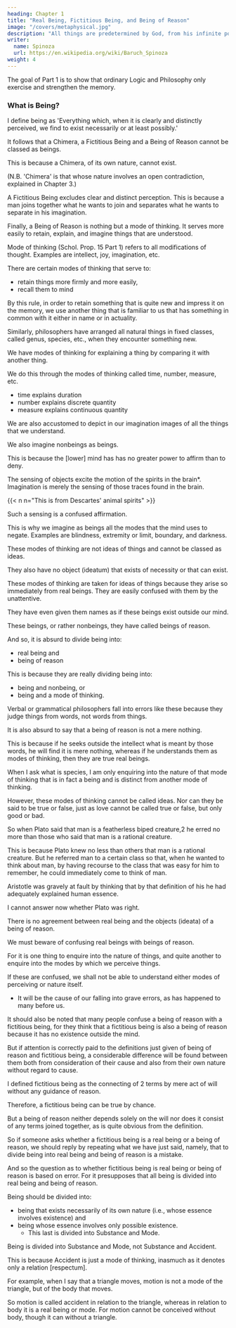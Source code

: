 ```yaml
---
heading: Chapter 1
title: "Real Being, Fictitious Being, and Being of Reason"
image: "/covers/metaphysical.jpg"
description: "All things are predetermined by God, from his infinite power and not from his free will"
writer:
  name: Spinoza
  url: https://en.wikipedia.org/wiki/Baruch_Spinoza
weight: 4
---
```



<!-- APPENDIX CONTAINING METAPHYSICAL THOUGHTS

PART 1 -->

<!-- In which are briefly explained the principal questions that commonly arise in the general part of Metaphysics,
with regard to Being and its modifications.' -->


<!-- I shall say nothing about the definition of this Science, nor about its subject matter. My intention here is only to explain matters that are rather obscure and are commonly treated by writers on metaphysics. -->

The goal of Part 1 is to show that ordinary Logic and Philosophy only exercise and strengthen the memory.

 <!-- enabling us to keep In mnd thmgs that are presented to us through  -->

### What is Being?

I define being as 'Everything which, when it is clearly and distinctly perceived, we find to exist necessarily or at least possibly.' 

<!-- [The Chimera, the Fictitious Being and the Being of Reason are not beings.] -->

It follows that a Chimera, a Fictitious Being and a Being of Reason cannot be classed as beings. 

This is because a Chimera, of its own nature, cannot exist. 

(N.B. 'Chimera' is that whose nature involves an open contradiction, explained in Chapter 3.) 

A Fictitious Being excludes clear and distinct perception. This is because a man joins together what he wants to join and separates what he wants to separate in his imagination.

<!-- merely according to his fancy-and not unknowingly, as in the case of the false, but knowingly and wittingly- joins  -->

Finally, a Being of Reason is nothing but a mode of thinking. It serves more easily to retain, explain, and imagine things that are understood. 

Mode of thinking (Schol. Prop. 15 Part 1) refers to all modifications of thought. Examples are intellect, joy, imagination, etc.

<!-- [By what modes of thinking we retain things.]  -->

There are certain modes of thinking that serve to:
- retain things more firmly and more easily,
- recall them to mind

 <!-- or to set them before the mind, is an accepted fact for all those who make use of that well-known rule of memory.  -->

By this rule, in order to retain something that is quite new and impress it on the memory, we use another thing that is familiar to us that has something in common with it either in name or in actuality.

Similarly, philosophers have arranged all natural things in fixed classes, called genus, species, etc., when they encounter something new. 

<!-- [By what modes of thinking we explicate things. ]  -->

We have modes of thinking for explaining a thing by comparing it with another thing.

We do this through the modes of thinking called time, number, measure, etc.
- time explains duration
- number explains discrete quantity
- measure explains continuous quantity

<!-- [By what modes of thinking we imagine things.]  -->

We are also accustomed to depict in our imagination images of all the things that we understand. 

We also imagine nonbeings as beings.

This is because the [lower] mind has has no greater power to affirm than to deny.

The sensing of objects excite the motion of the spirits in the brain*. Imagination is merely the sensing of those traces found in the brain.

{{< n n="This is from Descartes' animal spirits" >}}

Such a sensing is a confused affirmation. 

This is why we imagine as beings all the modes that the mind uses to negate. Examples are blindness, extremity or limit, boundary, and darkness.

<!-- [Why beings of reason are not ideas of things, and yet are taken to be such. ] -->

These modes of thinking are not ideas of things and cannot be classed as ideas.

<!-- the senses at random, Without order or connection, and 
Insofar as we can be affected by them only through the senses; but they do not serve to exercise the intellect -->


They also have no object (ideatum) that exists of necessity or that can exist. 

These modes of thinking are taken for ideas of things because they arise so immediately from real beings. They are easily confused with them by the unattentive.

They have even given them names as if these beings exist outside our mind.

These beings, or rather nonbeings, they have called beings of reason.

<!-- [Being is wrongly divided into Real Being and Being of Reason. ]  -->

And so, it is absurd to divide being into:
- real being and
- being of reason

This is because they are really dividing being into:
- being and nonbeing, or
- being and a mode of thinking.

Verbal or grammatical philosophers fall into errors like these because they judge things from words, not words from things.

<!-- [In what way a Being of Reason can be termed a mere nothing, and in what way
it may be termed Real Being. ] -->

It is also absurd to say that a being of reason is not a mere nothing.

This is because if he seeks outside the intellect what is meant by those words, he will find it is mere nothing, whereas if he understands them as modes of thinking, then they are true real beings. 

When I ask what is species, I am only enquiring into the nature of that mode of thinking that is in fact
a being and is distinct from another mode of thinking.

However, these modes of thinking cannot be called ideas. Nor can they be said to be true or false, just as love cannot be called true or false, but only good or bad.

So when Plato said that man is a featherless biped creature,2 he erred no more than those who said that man is a rational creature.

This is because Plato knew no less than others that man is a rational creature. But he referred man to a certain class so that, when he wanted to think about man, by having recourse to the class that was easy for him to remember, he could immediately come to think of man.

Aristotle was gravely at fault by thinking that by that definition of his he had adequately explained human essence.

I cannot answer now whether Plato was right.

<!-- , that is another question; but this is not the place for these matters.  -->

<!-- [In the investigation of things Real Beings should not be confused with Beings of Reason.]  -->

There is no agreement between real being and the objects (ideata) of a being of reason.

We must beware of confusing real beings with beings of reason.

For it is one thing to enquire into the nature of things, and quite another to enquire into the modes by which we perceive things.

If these are confused, we shall not be able to understand either modes of perceiving or nature itself. 
- It will be the cause of our falling into grave errors, as has happened to many before us.

<!-- [How a Being of Reason and Fictitious Being are to be distinguished. ]  -->

It should also be noted that many people confuse a being of reason with a fictitious being, for they think that a fictitious being is also a being of reason because it has no existence outside the mind.

<!-- 2 [See Plato, Statesman, 266e.]  -->


But if attention is correctly paid to the definitions just given of being of reason and fictitious being, a considerable difference will be found between them both from consideration of their cause and also from their own nature without regard to cause.

I defined fictitious being as the connecting of 2 terms by mere act of will without any guidance of reason.

Therefore, a fictitious being can be true by chance.

But a being of reason neither depends solely on the will nor does it consist of any terms joined together, as is quite obvious from the definition. 

So if someone asks whether a fictitious being is a real being or a being of reason, we should reply by repeating what we have just said, namely, that to divide being into real being and being of reason is a mistake.

And so the question as to whether fictitious being is real being or being of reason is based on error. For it presupposes that all being is divided into real being and being of reason.

<!-- [The division of Being.]  -->

Being should be divided into:
- being that exists necessarily of its own nature (i.e., whose essence involves existence) and
- being whose essence involves only possible existence.
  - This last is divided into Substance and Mode.

<!-- , whose definitions are given in Arlli. 51, 52, and 56 of Part I Prine. Philosoph.; so it is not necessary to repeat them here. -->

Being is divided into Substance and Mode, not Substance and Accident.

This is because Accident is just a mode of thinking, inasmuch as it denotes only a relation [respectum].

For example, when I say that a triangle moves, motion is not a mode of the triangle, but of the body that moves.

So motion is called accident in relation to the triangle, whereas in relation to body it is a real being or mode. For motion cannot be conceived without body, though it can without a triangle.

<!-- Furthermore, for the better understanding of what has already been said and
also of what is to come, we shall try to explain what it is that should be understood
by the terms 'essence', 'existence', 'idea', and 'potency'. In so doing we are also
motivated by the ignorance of some people who do not recognize any distinction
between essence and existence, or, if they do recognize it, they confuse what
essence is with what idea is or what potency is. So for their sake and the sake of
truth, we shall explain the matter as distinctly as possible in what follows.
 -->